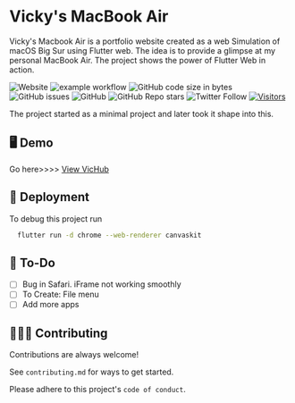 # Vicky's MacBook Air

<!-- ![VicHub Logo](docs/VicHubLogo.jpg) -->

Vicky's Macbook Air is a portfolio website created as a web Simulation of macOS Big Sur using Flutter web. The idea is to provide a glimpse at my personal MacBook Air. The project shows the power of Flutter Web in action.

![Website](https://img.shields.io/website?down_message=offline&up_message=online&url=https%3A%2F%2Felectyrion.github.io%2Fvichub)
![example workflow](https://github.com/electyrion/vichub/actions/workflows/web.yml/badge.svg)
![GitHub code size in bytes](https://img.shields.io/github/languages/code-size/electyrion/vichub)
![GitHub issues](https://img.shields.io/github/issues/electyrion/vichub)
![GitHub](https://img.shields.io/github/license/electyrion/vichub)
![GitHub Repo stars](https://img.shields.io/github/stars/electyrion/vichub?style=social)
![Twitter Follow](https://img.shields.io/twitter/follow/sokkablyat?style=social)
[![Visitors](https://api.visitorbadge.io/api/combined?path=https%3A%2F%2Fgithub.com%2Felectyrion%2Fvichub&label=Visitors&countColor=%23263759&style=flat)](https://visitorbadge.io/status?path=https%3A%2F%2Fgithub.com%2Felectyrion%2Fvichub)

The project started as a minimal project and later took it shape into this.

## 🖥️ Demo

Go here>>>> [View VicHub](https://electyrion.github.io/vichub)

## 🚀 Deployment

To debug this project run

```bash
  flutter run -d chrome --web-renderer canvaskit
```

## 🔰 To-Do

- [  ] Bug in Safari. iFrame not working smoothly
- [  ] To Create: File menu
- [  ] Add more apps

## 👩🏻‍💻 Contributing

Contributions are always welcome!

See `contributing.md` for ways to get started.

Please adhere to this project's `code of conduct`.
